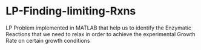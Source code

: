# LP-Finding-limiting-Rxns
LP Problem implemented in MATLAB that help us to identify the Enzymatic Reactions that we need to relax in order to achieve the experimental Growth Rate on certain growth conditions
